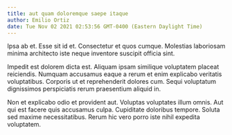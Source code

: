 ```yaml
---
title: aut quam doloremque saepe itaque
author: Emilio Ortiz
date: Tue Nov 02 2021 02:53:56 GMT-0400 (Eastern Daylight Time)
---
```

Ipsa ab et. Esse sit id et. Consectetur et quos cumque. Molestias laboriosam minima architecto iste neque inventore suscipit officia sint.

 Impedit est dolorem dicta est. Aliquam ipsam similique voluptatem placeat reiciendis. Numquam accusamus eaque a rerum et enim explicabo veritatis voluptatibus. Corporis ut et reprehenderit dolores cum. Sequi voluptatum dignissimos perspiciatis rerum praesentium aliquid in.

 Non et explicabo odio et provident aut. Voluptas voluptates illum omnis. Aut qui est facere quis accusamus culpa. Cupiditate doloribus tempore. Soluta sed maxime necessitatibus. Rerum hic vero porro iste nihil expedita voluptatem.